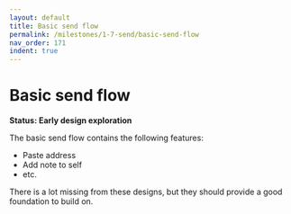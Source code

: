 ```yaml
---
layout: default
title: Basic send flow
permalink: /milestones/1-7-send/basic-send-flow
nav_order: 171
indent: true
---
```


# Basic send flow

**Status: Early design exploration**

The basic send flow contains the following features:

- Paste address
- Add note to self
- etc.


There is a lot missing from these designs, but they should provide a good foundation to build on.